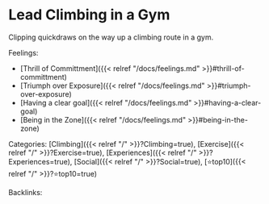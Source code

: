 # Lead Climbing in a Gym

Clipping quickdraws on the way up a climbing route in a gym.

Feelings: 

  - [Thrill of Committment]({{< relref "/docs/feelings.md" >}}#thrill-of-committment)
  - [Triumph over Exposure]({{< relref "/docs/feelings.md" >}}#triumph-over-exposure)
  - [Having a clear goal]({{< relref "/docs/feelings.md" >}}#having-a-clear-goal)
  - [Being in the Zone]({{< relref "/docs/feelings.md" >}}#being-in-the-zone)

Categories: [Climbing]({{< relref "/" >}}?Climbing=true),
[Exercise]({{< relref "/" >}}?Exercise=true),
[Experiences]({{< relref "/" >}}?Experiences=true),
[Social]({{< relref "/" >}}?Social=true),
[⭐top10]({{< relref "/" >}}?⭐top10=true)

Backlinks: 